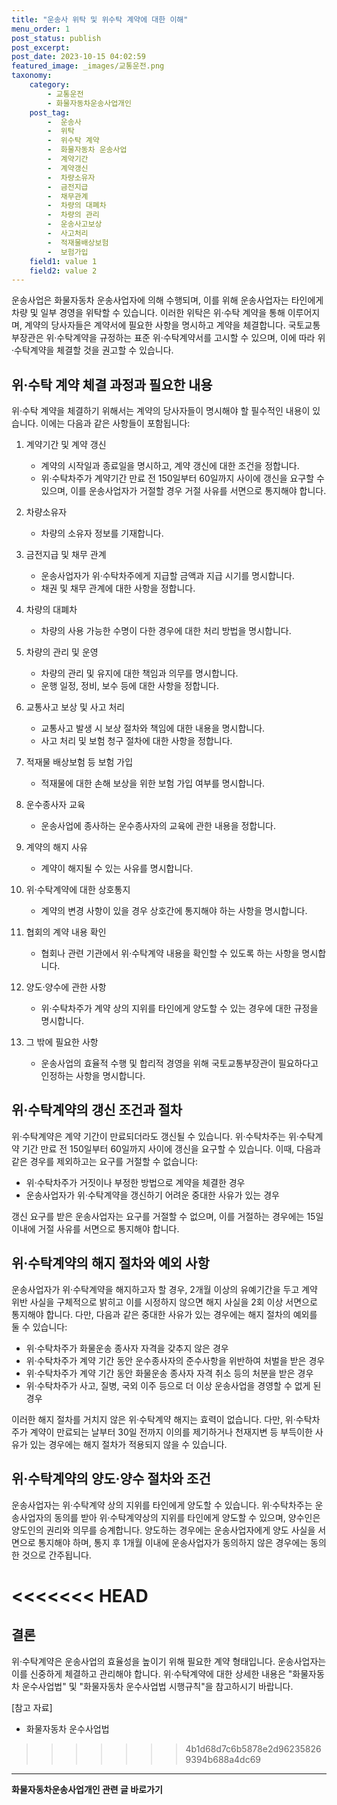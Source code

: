```yaml
---
title: "운송사 위탁 및 위수탁 계약에 대한 이해"
menu_order: 1
post_status: publish
post_excerpt: 
post_date: 2023-10-15 04:02:59
featured_image: _images/교통운전.png
taxonomy:
    category:
        - 교통운전
        - 화물자동차운송사업개인
    post_tag:
        -  운송사
        -  위탁
        -  위수탁 계약
        -  화물자동차 운송사업
        -  계약기간
        -  계약갱신
        -  차량소유자
        -  금전지급
        -  채무관계
        -  차량의 대폐차
        -  차량의 관리
        -  운송사고보상
        -  사고처리
        -  적재물배상보험
        -  보험가입
    field1: value 1
    field2: value 2
---
```



운송사업은 화물자동차 운송사업자에 의해 수행되며, 이를 위해 운송사업자는 타인에게 차량 및 일부 경영을 위탁할 수 있습니다. 이러한 위탁은 위·수탁 계약을 통해 이루어지며, 계약의 당사자들은 계약서에 필요한 사항을 명시하고 계약을 체결합니다. 국토교통부장관은 위·수탁계약을 규정하는 표준 위·수탁계약서를 고시할 수 있으며, 이에 따라 위·수탁계약을 체결할 것을 권고할 수 있습니다.

## 위·수탁 계약 체결 과정과 필요한 내용

위·수탁 계약을 체결하기 위해서는 계약의 당사자들이 명시해야 할 필수적인 내용이 있습니다. 이에는 다음과 같은 사항들이 포함됩니다:

1. 계약기간 및 계약 갱신
   - 계약의 시작일과 종료일을 명시하고, 계약 갱신에 대한 조건을 정합니다.
   - 위·수탁차주가 계약기간 만료 전 150일부터 60일까지 사이에 갱신을 요구할 수 있으며, 이를 운송사업자가 거절할 경우 거절 사유를 서면으로 통지해야 합니다.

2. 차량소유자
   - 차량의 소유자 정보를 기재합니다.

3. 금전지급 및 채무 관계
   - 운송사업자가 위·수탁차주에게 지급할 금액과 지급 시기를 명시합니다.
   - 채권 및 채무 관계에 대한 사항을 정합니다.

4. 차량의 대폐차
   - 차량의 사용 가능한 수명이 다한 경우에 대한 처리 방법을 명시합니다.

5. 차량의 관리 및 운영
   - 차량의 관리 및 유지에 대한 책임과 의무를 명시합니다.
   - 운행 일정, 정비, 보수 등에 대한 사항을 정합니다.

6. 교통사고 보상 및 사고 처리
   - 교통사고 발생 시 보상 절차와 책임에 대한 내용을 명시합니다.
   - 사고 처리 및 보험 청구 절차에 대한 사항을 정합니다.

7. 적재물 배상보험 등 보험 가입
   - 적재물에 대한 손해 보상을 위한 보험 가입 여부를 명시합니다.

8. 운수종사자 교육
   - 운송사업에 종사하는 운수종사자의 교육에 관한 내용을 정합니다.

9. 계약의 해지 사유
   - 계약이 해지될 수 있는 사유를 명시합니다.

10. 위·수탁계약에 대한 상호통지
    - 계약의 변경 사항이 있을 경우 상호간에 통지해야 하는 사항을 명시합니다.

11. 협회의 계약 내용 확인
    - 협회나 관련 기관에서 위·수탁계약 내용을 확인할 수 있도록 하는 사항을 명시합니다.

12. 양도·양수에 관한 사항
    - 위·수탁차주가 계약 상의 지위를 타인에게 양도할 수 있는 경우에 대한 규정을 명시합니다.

13. 그 밖에 필요한 사항
    - 운송사업의 효율적 수행 및 합리적 경영을 위해 국토교통부장관이 필요하다고 인정하는 사항을 명시합니다.

## 위·수탁계약의 갱신 조건과 절차

위·수탁계약은 계약 기간이 만료되더라도 갱신될 수 있습니다. 위·수탁차주는 위·수탁계약 기간 만료 전 150일부터 60일까지 사이에 갱신을 요구할 수 있습니다. 이때, 다음과 같은 경우를 제외하고는 요구를 거절할 수 없습니다:

- 위·수탁차주가 거짓이나 부정한 방법으로 계약을 체결한 경우
- 운송사업자가 위·수탁계약을 갱신하기 어려운 중대한 사유가 있는 경우

갱신 요구를 받은 운송사업자는 요구를 거절할 수 없으며, 이를 거절하는 경우에는 15일 이내에 거절 사유를 서면으로 통지해야 합니다.

## 위·수탁계약의 해지 절차와 예외 사항

운송사업자가 위·수탁계약을 해지하고자 할 경우, 2개월 이상의 유예기간을 두고 계약 위반 사실을 구체적으로 밝히고 이를 시정하지 않으면 해지 사실을 2회 이상 서면으로 통지해야 합니다. 다만, 다음과 같은 중대한 사유가 있는 경우에는 해지 절차의 예외를 둘 수 있습니다:

- 위·수탁차주가 화물운송 종사자 자격을 갖추지 않은 경우
- 위·수탁차주가 계약 기간 동안 운수종사자의 준수사항을 위반하여 처벌을 받은 경우
- 위·수탁차주가 계약 기간 동안 화물운송 종사자 자격 취소 등의 처분을 받은 경우
- 위·수탁차주가 사고, 질병, 국외 이주 등으로 더 이상 운송사업을 경영할 수 없게 된 경우

이러한 해지 절차를 거치지 않은 위·수탁계약 해지는 효력이 없습니다. 다만, 위·수탁차주가 계약이 만료되는 날부터 30일 전까지 이의를 제기하거나 천재지변 등 부득이한 사유가 있는 경우에는 해지 절차가 적용되지 않을 수 있습니다.

## 위·수탁계약의 양도·양수 절차와 조건

운송사업자는 위·수탁계약 상의 지위를 타인에게 양도할 수 있습니다. 위·수탁차주는 운송사업자의 동의를 받아 위·수탁계약상의 지위를 타인에게 양도할 수 있으며, 양수인은 양도인의 권리와 의무를 승계합니다. 양도하는 경우에는 운송사업자에게 양도 사실을 서면으로 통지해야 하며, 통지 후 1개월 이내에 운송사업자가 동의하지 않은 경우에는 동의한 것으로 간주됩니다.

<<<<<<< HEAD
=======
## 결론

위·수탁계약은 운송사업의 효율성을 높이기 위해 필요한 계약 형태입니다. 운송사업자는 이를 신중하게 체결하고 관리해야 합니다. 위·수탁계약에 대한 상세한 내용은 "화물자동차 운수사업법" 및 "화물자동차 운수사업법 시행규칙"을 참고하시기 바랍니다.

[참고 자료]
- 화물자동차 운수사업법
>>>>>>> 4b1d68d7c6b5878e2d962358269394b688a4dc69
<!-- wp:separator -->
<hr class="wp-block-separator has-alpha-channel-opacity"/>
<!-- /wp:separator -->
<!-- wp:group {"backgroundColor":"base","layout":{"type":"constrained"}} -->
<div class="wp-block-group has-base-background-color has-background"><!-- wp:paragraph {"align":"center","fontSize":"large"} -->
<p class="has-text-align-center has-large-font-size"><strong>화물자동차운송사업개인 관련 글 바로가기</strong></p>
<!-- /wp:paragraph -->


<!-- wp:latest-posts
{"categories":[{"id":2053,"count":19,"description":"","link":"https://uknowlaw.com/category/%ed%99%94%eb%ac%bc%ec%9e%90%eb%8f%99%ec%b0%a8%ec%9a%b4%ec%86%a1%ec%82%ac%ec%97%85%ea%b0%9c%ec%9d%b8/","name":"화물자동차운송사업개인","slug":"화물자동차운송사업개인","taxonomy":"category","parent":0,"meta":[],"_links":{"self":[{"href":"https://uknowlaw.com/wp-json/wp/v2/categories/2053"}],"collection":[{"href":"https://uknowlaw.com/wp-json/wp/v2/categories"}],"about":[{"href":"https://uknowlaw.com/wp-json/wp/v2/taxonomies/category"}],"wp:post_type":[{"href":"https://uknowlaw.com/wp-json/wp/v2/posts?categories=2053"}],"curies":[{"name":"wp","href":"https://api.w.org/{rel}","templated":true}]}}],"postsToShow":100,"excerptLength":28,"postLayout":"grid","columns":2,"featuredImageAlign":"left","featuredImageSizeSlug":"large","fontSize":"medium"} /--></div>
<!-- /wp:group -->